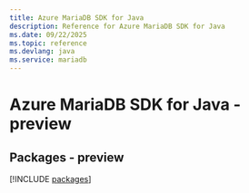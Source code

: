 ```yaml
---
title: Azure MariaDB SDK for Java
description: Reference for Azure MariaDB SDK for Java
ms.date: 09/22/2025
ms.topic: reference
ms.devlang: java
ms.service: mariadb
---
```

# Azure MariaDB SDK for Java - preview
## Packages - preview
[!INCLUDE [packages](mariadb-index.md)]